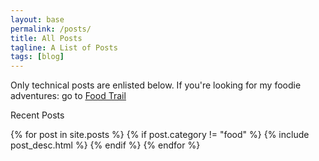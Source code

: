 ```yaml
---
layout: base
permalink: /posts/
title: All Posts
tagline: A List of Posts
tags: [blog]
---
```


<article class="post">
    <p> Only technical posts are enlisted below. If you're looking for my foodie adventures: go to <a href="{{site.url}}/food-trail/"> <u> Food Trail </u> </a> </p>
    <p class="tag read-first is-uppercase">Recent Posts</p>  
</article>


<section id="post">
{% for post in site.posts %} 
    {% if post.category != "food" %}
        {% include post_desc.html %}
    {% endif %}
{% endfor %}
<br/>
</section>